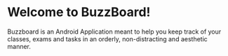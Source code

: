 # Welcome to BuzzBoard!

Buzzboard is an Android Application meant to help you keep track of your classes, exams and tasks in an orderly, non-distracting and aesthetic manner. 



 
